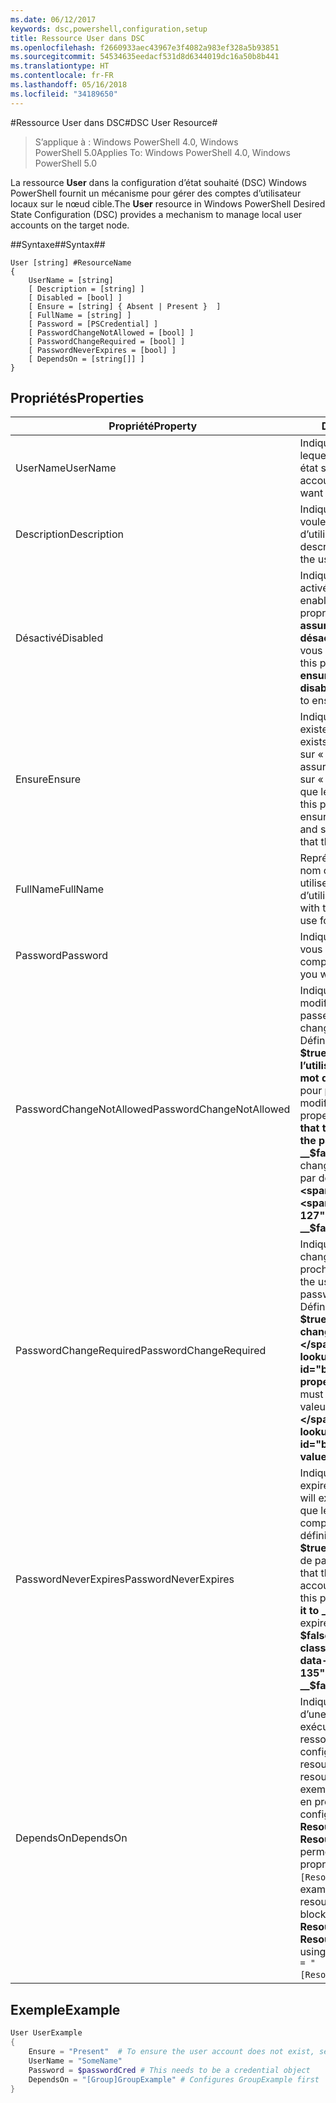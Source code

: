 ```yaml
---
ms.date: 06/12/2017
keywords: dsc,powershell,configuration,setup
title: Ressource User dans DSC
ms.openlocfilehash: f2660933aec43967e3f4082a983ef328a5b93851
ms.sourcegitcommit: 54534635eedacf531d8d6344019dc16a50b8b441
ms.translationtype: HT
ms.contentlocale: fr-FR
ms.lasthandoff: 05/16/2018
ms.locfileid: "34189650"
---
```

#<a name="dsc-user-resource"></a><span data-ttu-id="b7eb3-103">Ressource User dans DSC#</span><span class="sxs-lookup"><span data-stu-id="b7eb3-103">DSC User Resource#</span></span>


><span data-ttu-id="b7eb3-104">S’applique à : Windows PowerShell 4.0, Windows PowerShell 5.0</span><span class="sxs-lookup"><span data-stu-id="b7eb3-104">Applies To: Windows PowerShell 4.0, Windows PowerShell 5.0</span></span>


<span data-ttu-id="b7eb3-105">La ressource __User__ dans la configuration d’état souhaité (DSC) Windows PowerShell fournit un mécanisme pour gérer des comptes d’utilisateur locaux sur le nœud cible.</span><span class="sxs-lookup"><span data-stu-id="b7eb3-105">The __User__ resource in Windows PowerShell Desired State Configuration (DSC) provides a mechanism to manage local user accounts on the target node.</span></span>


##<a name="syntax"></a><span data-ttu-id="b7eb3-106">Syntaxe##</span><span class="sxs-lookup"><span data-stu-id="b7eb3-106">Syntax##</span></span>

```
User [string] #ResourceName
{
    UserName = [string]
    [ Description = [string] ]
    [ Disabled = [bool] ]
    [ Ensure = [string] { Absent | Present }  ]
    [ FullName = [string] ]
    [ Password = [PSCredential] ]
    [ PasswordChangeNotAllowed = [bool] ]
    [ PasswordChangeRequired = [bool] ]
    [ PasswordNeverExpires = [bool] ]
    [ DependsOn = [string[]] ]
}
```

## <a name="properties"></a><span data-ttu-id="b7eb3-107">Propriétés</span><span class="sxs-lookup"><span data-stu-id="b7eb3-107">Properties</span></span>
|  <span data-ttu-id="b7eb3-108">Propriété</span><span class="sxs-lookup"><span data-stu-id="b7eb3-108">Property</span></span>  |  <span data-ttu-id="b7eb3-109">Description</span><span class="sxs-lookup"><span data-stu-id="b7eb3-109">Description</span></span>   |
|---|---|
| <span data-ttu-id="b7eb3-110">UserName</span><span class="sxs-lookup"><span data-stu-id="b7eb3-110">UserName</span></span>| <span data-ttu-id="b7eb3-111">Indique le nom du compte pour lequel vous voulez garantir un état spécifique.</span><span class="sxs-lookup"><span data-stu-id="b7eb3-111">Indicates the account name for which you want to ensure a specific state.</span></span>|
| <span data-ttu-id="b7eb3-112">Description</span><span class="sxs-lookup"><span data-stu-id="b7eb3-112">Description</span></span>| <span data-ttu-id="b7eb3-113">Indique la description que vous voulez utiliser pour le compte d’utilisateur.</span><span class="sxs-lookup"><span data-stu-id="b7eb3-113">Indicates the description you want to use for the user account.</span></span>|
| <span data-ttu-id="b7eb3-114">Désactivé</span><span class="sxs-lookup"><span data-stu-id="b7eb3-114">Disabled</span></span>| <span data-ttu-id="b7eb3-115">Indique si le compte est activé.</span><span class="sxs-lookup"><span data-stu-id="b7eb3-115">Indicates if the account is enabled.</span></span> <span data-ttu-id="b7eb3-116">Définissez cette propriété sur __$true__ pour vous assurer que ce compte est désactivé, ou sur __$false__ pour vous assurer qu’il est activé.</span><span class="sxs-lookup"><span data-stu-id="b7eb3-116">Set this property to __$true__ to ensure that this account is disabled, and set it to __$false__ to ensure that it is enabled.</span></span>|
| <span data-ttu-id="b7eb3-117">Ensure</span><span class="sxs-lookup"><span data-stu-id="b7eb3-117">Ensure</span></span>| <span data-ttu-id="b7eb3-118">Indique si le compte existe.</span><span class="sxs-lookup"><span data-stu-id="b7eb3-118">Indicates if the account exists.</span></span> <span data-ttu-id="b7eb3-119">Définissez cette propriété sur « Present » pour vous assurer que le compte existe, ou sur « Absent » pour vous assurer que le compte n’existe pas.</span><span class="sxs-lookup"><span data-stu-id="b7eb3-119">Set this property to "Present" to ensure that the account exists, and set it to "Absent" to ensure that the account does not exist.</span></span>|
| <span data-ttu-id="b7eb3-120">FullName</span><span class="sxs-lookup"><span data-stu-id="b7eb3-120">FullName</span></span>| <span data-ttu-id="b7eb3-121">Représente une chaîne avec le nom complet que vous voulez utiliser pour le compte d’utilisateur.</span><span class="sxs-lookup"><span data-stu-id="b7eb3-121">Represents a string with the full name you want to use for the user account.</span></span>|
| <span data-ttu-id="b7eb3-122">Password</span><span class="sxs-lookup"><span data-stu-id="b7eb3-122">Password</span></span>| <span data-ttu-id="b7eb3-123">Indique le mot de passe que vous voulez utiliser pour ce compte.</span><span class="sxs-lookup"><span data-stu-id="b7eb3-123">Indicates the password you want to use for this account.</span></span> |
| <span data-ttu-id="b7eb3-124">PasswordChangeNotAllowed</span><span class="sxs-lookup"><span data-stu-id="b7eb3-124">PasswordChangeNotAllowed</span></span>| <span data-ttu-id="b7eb3-125">Indique si l’utilisateur peut modifier le mot de passe.</span><span class="sxs-lookup"><span data-stu-id="b7eb3-125">Indicates if the user can change the password.</span></span> <span data-ttu-id="b7eb3-126">Définissez cette propriété sur __$true__ pour vous assurer que l’utilisateur ne modifie pas le mot de passe, ou sur __$false__ pour permettre à l’utilisateur de modifier le mot de passe.</span><span class="sxs-lookup"><span data-stu-id="b7eb3-126">Set this property to __$true__ to ensure that the user cannot change the password, and set it to __$false__ to allow the user to change the password.</span></span> <span data-ttu-id="b7eb3-127">La valeur par défaut est __$false__.</span><span class="sxs-lookup"><span data-stu-id="b7eb3-127">The default value is __$false__.</span></span>|
| <span data-ttu-id="b7eb3-128">PasswordChangeRequired</span><span class="sxs-lookup"><span data-stu-id="b7eb3-128">PasswordChangeRequired</span></span>| <span data-ttu-id="b7eb3-129">Indique si l’utilisateur doit changer de mot de passe à la prochaine connexion.</span><span class="sxs-lookup"><span data-stu-id="b7eb3-129">Indicates if the user must change the password at the next sign in.</span></span> <span data-ttu-id="b7eb3-130">Définissez cette propriété sur __$true__ si l’utilisateur doit changer le mot de passe.</span><span class="sxs-lookup"><span data-stu-id="b7eb3-130">Set this property to __$true__ if the user must change the password.</span></span> <span data-ttu-id="b7eb3-131">La valeur par défaut est __$true__.</span><span class="sxs-lookup"><span data-stu-id="b7eb3-131">The default value is __$true__.</span></span>|
| <span data-ttu-id="b7eb3-132">PasswordNeverExpires</span><span class="sxs-lookup"><span data-stu-id="b7eb3-132">PasswordNeverExpires</span></span>| <span data-ttu-id="b7eb3-133">Indique si le mot de passe doit expirer.</span><span class="sxs-lookup"><span data-stu-id="b7eb3-133">Indicates if the password will expire.</span></span> <span data-ttu-id="b7eb3-134">Pour vous assurer que le mot de passe pour ce compte n’expire jamais, définissez cette propriété sur __$true__, et sur __$false__ si le mot de passe doit expirer.</span><span class="sxs-lookup"><span data-stu-id="b7eb3-134">To ensure that the password for this account will never expire, set this property to __$true__, and set it to __$false__ if the password will expire.</span></span> <span data-ttu-id="b7eb3-135">La valeur par défaut est __$false__.</span><span class="sxs-lookup"><span data-stu-id="b7eb3-135">The default value is __$false__.</span></span>|
| <span data-ttu-id="b7eb3-136">DependsOn</span><span class="sxs-lookup"><span data-stu-id="b7eb3-136">DependsOn</span></span> | <span data-ttu-id="b7eb3-137">Indique que la configuration d’une autre ressource doit être exécutée avant celle de cette ressource.</span><span class="sxs-lookup"><span data-stu-id="b7eb3-137">Indicates that the configuration of another resource must run before this resource is configured.</span></span> <span data-ttu-id="b7eb3-138">Par exemple, si vous voulez exécuter en premier le bloc de script de configuration de ressource __ResourceName__ de type __ResourceType__, la syntaxe permettant d’utiliser cette propriété est `DependsOn = "[ResourceType]ResourceName"`.</span><span class="sxs-lookup"><span data-stu-id="b7eb3-138">For example, if the ID of the resource configuration script block that you want to run first is __ResourceName__ and its type is __ResourceType__, the syntax for using this property is `DependsOn = "[ResourceType]ResourceName"`.</span></span>|

## <a name="example"></a><span data-ttu-id="b7eb3-139">Exemple</span><span class="sxs-lookup"><span data-stu-id="b7eb3-139">Example</span></span>

```powershell
User UserExample
{
    Ensure = "Present"  # To ensure the user account does not exist, set Ensure to "Absent"
    UserName = "SomeName"
    Password = $passwordCred # This needs to be a credential object
    DependsOn = "[Group]GroupExample" # Configures GroupExample first
}
```